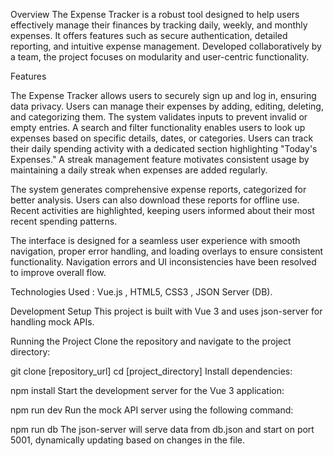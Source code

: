Overview
The Expense Tracker is a robust tool designed to help users effectively manage their finances by tracking daily, weekly, and monthly expenses. It offers features such as secure authentication, detailed reporting, and intuitive expense management. Developed collaboratively by a team, the project focuses on modularity and user-centric functionality.

Features

The Expense Tracker allows users to securely sign up and log in, ensuring data privacy. Users can manage their expenses by adding, editing, deleting, and categorizing them. The system validates inputs to prevent invalid or empty entries. A search and filter functionality enables users to look up expenses based on specific details, dates, or categories. Users can track their daily spending activity with a dedicated section highlighting "Today's Expenses." A streak management feature motivates consistent usage by maintaining a daily streak when expenses are added regularly.

The system generates comprehensive expense reports, categorized for better analysis. Users can also download these reports for offline use. Recent activities are highlighted, keeping users informed about their most recent spending patterns.

The interface is designed for a seamless user experience with smooth navigation, proper error handling, and loading overlays to ensure consistent functionality. Navigation errors and UI inconsistencies have been resolved to improve overall flow.

Technologies Used : 
Vue.js , HTML5, CSS3 , JSON Server (DB).

Development Setup
This project is built with Vue 3 and uses json-server for handling mock APIs.

Running the Project
Clone the repository and navigate to the project directory:

git clone [repository_url]
cd [project_directory]
Install dependencies:

npm install
Start the development server for the Vue 3 application:

npm run dev
Run the mock API server using the following command:

npm run db
The json-server will serve data from db.json and start on port 5001, dynamically updating based on changes in the file.
